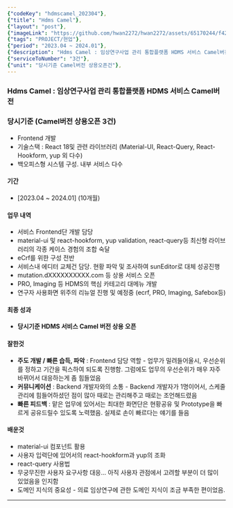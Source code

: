 ```yaml
---
{"codeKey": "hdmscamel_202304"},
{"title": "Hdms Camel"},
{"layout": "post"},
{"imageLink": "https://github.com/hwan2272/hwan2272/assets/65170244/f4254f0a-99d5-41b2-812a-ecad313285de"},
{"tags": "PROJECT/현업"},
{"period": "2023.04 ~ 2024.01"},
{"description": "Hdms Camel : 임상연구사업 관리 통합플랫폼 HDMS 서비스 Camel버전"},
{"serviceToNumber": "3건"},
{"unit": "당시기준 Camel버전 상용오픈건"},
---
```


### Hdms Camel : 임상연구사업 관리 통합플랫폼 HDMS 서비스 Camel버전

### 당시기준 (Camel버전 상용오픈 **3건**)

- Frontend 개발
- 기술스택 : React 18및 관련 라이브러리 (Material-UI, React-Query, React-Hookform, yup 외 다수)
- 백오피스형 시스템 구성. 내부 서비스 다수

#### 기간

- [2023.04 ~ 2024.01] (10개월)

#### 업무 내역

- 서비스 Frontend단 개발 담당
- material-ui 및 react-hookform, yup validation, react-query등 최신형 라이브러리의 각종 케이스 경험의 조합 숙달
- eCrf를 위한 구성 전반
- 서비스내 에디터 교체건 담당. 현황 파악 및 조사하여 sunEditor로 대체 성공진행
- mutation.dXXXXXXXXXX.com 등 상용 서비스 오픈
- PRO, Imaging 등 HDMS의 핵심 카테고리 대메뉴 개발
- 연구자 사용화면 위주의 리뉴얼 진행 및 예정중 (ecrf, PRO, Imaging, Safebox등)

#### 최종 성과

- **당시기준 HDMS 서비스 Camel 버전 상용 오픈**

#### 잘한것

- **주도 개발 / 빠른 습득, 파악** : Frontend 담당 역할 - 업무가 밀려들어올시, 우선순위를 정하고 기간을 픽스하여 되도록 진행함. 그럼에도 업무의 우선순위가 매우 자주 바뀌어서 대응하는게 좀 힘들었음
- **커뮤니케이션** : Backend 개발자와의 소통 - Backend 개발자가 1명이어서, 스케줄 관리에 힘들어하셨던 점이 많아 때로는 관리해주고 때로는 조언해드렸음
- **빠른 피드백** : 맡은 업무에 있어서는 최대한 화면단은 현황공유 및 Prototype을 빠르게 공유드릴수 있도록 노력했음. 실제로 손이 빠르다는 얘기를 들음

#### 배운것

- material-ui 컴포넌트 활용
- 사용자 입력단에 있어서의 react-hookform과 yup의 조화
- react-query 사용법
- 무궁무진한 사용자 요구사항 대응... 아직 사용자 관점에서 고려할 부분이 더 많이 있었음을 인지함
- 도메인 지식의 중요성 - 의료 임상연구에 관한 도메인 지식이 조금 부족한 편이었음.

---
